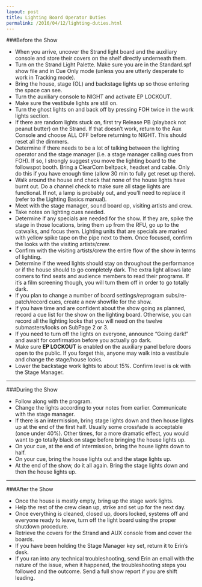 ```yaml
---
layout: post
title: Lighting Board Operator Duties
permalink: /2016/04/12/lighting-duties.html
---
```


###Before the Show

* When you arrive, uncover the Strand light board and the auxiliary console and store their covers on the shelf directly underneath them.
* Turn on the Strand Light Palette. Make sure you are in the Standard.spf show file and in Cue Only mode (unless you are utterly desperate to work in Tracking mode). 
* Bring the house, stage (OL) and backstage lights up so those entering the space can see.
* Turn the auxiliary console to NIGHT and activate EP LOCKOUT.
* Make sure the vestibule lights are still on.
* Turn the ghost lights on and back off by pressing FOH twice in the work lights section.
* If there are random lights stuck on, first try Release PB (playback not peanut butter) on the Strand. If that doesn’t work, return to the Aux Console and choose ALL OFF before returning to NIGHT.  This should reset all the dimmers. 
* Determine if there needs to be a lot of talking between the lighting operator and the stage manager (i.e. a stage manager calling cues from FOH). If so, I strongly suggest you move the lighting board to the followspot booth. Bring a ClearCom beltpack, headset and cable. Only do this if you have enough time (allow 30 min to fully get reset up there).
* Walk around the house and check that none of the house lights have burnt out. Do a channel check to make sure all stage lights are functional. If not, a lamp is probably out, and you’ll need to replace it (refer to the Lighting Basics manual).
* Meet with the stage manager, sound board op, visiting artists and crew.
* Take notes on lighting cues needed.
* Determine if any specials are needed for the show. If they are, spike the stage in those locations, bring them up from the RFU, go up to the catwalks, and focus them. Lighting units that are specials are marked with yellow spike tape on the pipe next to them. Once focused, confirm the looks with the visiting artists/crew.
* Confirm with the visiting artists/crew the entire flow of the show in terms of lighting.
* Determine if the weed lights should stay on throughout the performance or if the house should to go completely dark. The extra light allows late comers to find seats and audience members to read their programs. If it’s a film screening though, you will turn them off in order to go totally dark. 
* If you plan to change a number of board settings/reprogram subs/re-patch/record cues, create a new showfile for the show.
* If you have time and are confident about the show going as planned, record a cue list for the show on the lighting board. Otherwise, you can record all the lighting looks that you will need on the twelve submasters/looks on SubPage 2 or 3.
* If you need to turn off the lights on everyone, announce “Going dark!” and await for confirmation before you actually go dark.
* Make sure **EP LOCKOUT** is enabled on the auxiliary panel before doors open to the public. If you forget this, anyone may walk into a vestibule and change the stage/house looks.
* Lower the backstage work lights to about 15%. Confirm level is ok with the Stage Manager. 

---

###During the Show

* Follow along with the program.
* Change the lights according to your notes from earlier.
Communicate with the stage manager.
* If there is an intermission, bring stage lights down and then house lights up at the end of the first half. Usually some crossfade is acceptable (once under 40%).  Other times, for a more dramatic effect, you would want to go totally black on stage before bringing the house lights up. 
* On your cue, at the end of intermission, bring the house lights down to half.
* On your cue, bring the house lights out and the stage lights up.
* At the end of the show, do it all again. Bring the stage lights down and then the house lights up.

---

###After the Show

* Once the house is mostly empty, bring up the stage work lights.
* Help the rest of the crew clean up, strike and set up for the next day.
* Once everything is cleaned, closed up, doors locked, systems off and everyone ready to leave, turn off the light board using the proper shutdown procedure. 
* Retrieve the covers for the Strand and AUX console from and cover the boards.
* If you have been holding the Stage Manager key set, return it to Erin’s desk. 
* If you ran into any technical troubleshooting, send Erin an email with the nature of the issue, when it happened, the troubleshooting steps you followed and the outcome. Send a full show report if you are shift leading. 
